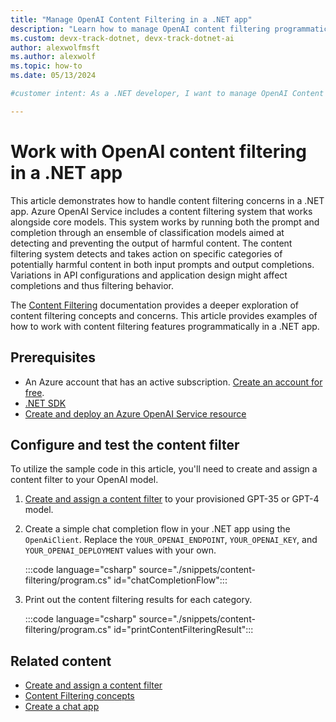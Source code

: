 ```yaml
---
title: "Manage OpenAI Content Filtering in a .NET app"
description: "Learn how to manage OpenAI content filtering programmatically in a .NET app using the OpenAI client library."
ms.custom: devx-track-dotnet, devx-track-dotnet-ai
author: alexwolfmsft
ms.author: alexwolf
ms.topic: how-to
ms.date: 05/13/2024

#customer intent: As a .NET developer, I want to manage OpenAI Content Filtering in a .NET app

---
```


# Work with OpenAI content filtering in a .NET app

This article demonstrates how to handle content filtering concerns in a .NET app. Azure OpenAI Service includes a content filtering system that works alongside core models. This system works by running both the prompt and completion through an ensemble of classification models aimed at detecting and preventing the output of harmful content. The content filtering system detects and takes action on specific categories of potentially harmful content in both input prompts and output completions. Variations in API configurations and application design might affect completions and thus filtering behavior.

The [Content Filtering](/azure/ai-services/openai/concepts/content-filter) documentation provides a deeper exploration of content filtering concepts and concerns. This article provides examples of how to work with content filtering features programmatically in a .NET app.

## Prerequisites

* An Azure account that has an active subscription. [Create an account for free](https://azure.microsoft.com/free/?WT.mc_id=A261C142F).
* [.NET SDK](https://dotnet.microsoft.com/download/visual-studio-sdks)
* [Create and deploy an Azure OpenAI Service resource](/azure/ai-services/openai/how-to/create-resource)

## Configure and test the content filter

To utilize the sample code in this article, you'll need to create and assign a content filter to your OpenAI model.

1. [Create and assign a content filter](/azure/ai-services/openai/how-to/content-filters) to your provisioned GPT-35 or GPT-4 model.

1. Create a simple chat completion flow in your .NET app using the `OpenAiClient`. Replace the `YOUR_OPENAI_ENDPOINT`, `YOUR_OPENAI_KEY`, and `YOUR_OPENAI_DEPLOYMENT` values with your own.

    :::code language="csharp" source="./snippets/content-filtering/program.cs" id="chatCompletionFlow":::

1. Print out the content filtering results for each category.

    :::code language="csharp" source="./snippets/content-filtering/program.cs" id="printContentFilteringResult":::

## Related content

* [Create and assign a content filter](/azure/ai-services/openai/how-to/content-filters)
* [Content Filtering concepts](/azure/ai-services/openai/concepts/content-filter)
* [Create a chat app](../quickstarts/quickstart-openai-summarize-text.md)
